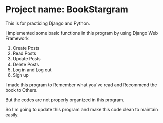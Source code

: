 # Project name: BookStargram

This is for practicing Django and Python.

I implemented some basic functions in this program by using Django Web Framework

1. Create Posts
2. Read Posts
3. Update Posts
4. Delete Posts
5. Log in and Log out
6. Sign up

I made this program to Remember what you've read and Recommend the book to Others.

But the codes are not properly organized in this program.

So I'm going to update this program and make this code clean to maintain easily.
 

